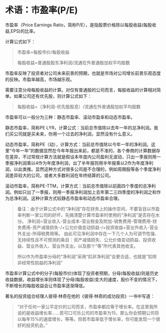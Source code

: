 术语：市盈率(P/E)
===

市盈率（Price Earnings Ratio，简称P/E），是指股票价格除以每股收益(每股收益,EPS)的比率。

计算公式如下：

> 市盈率=每股市价/每股收益
> 
> 每股收益=普通股股东净利润/流通在外普通股加权平均股数

市盈率反映了投资者对公司未来前景的预期，也就是市场对公司增长前景乐观态度的反映。市盈率越高，市场越乐观。

需要注意分母每股收益的计算。对仅有普通股的公司而言，每股收益的计算相对简单。如果公司还有优先股，则计算公式如下：

> 每股收益=（净利润-优先股股息）/流通在外普通股加权平均股数

市盈率可以一般分为三种：静态市盈率、滚动市盈率和动态市盈率。

静态市盈率，简称PE LYR，计算公式：当前总市值除以去年一年的总净利润。我们买公司就是买未来，你用一个过去的净利润，显然没有什么意义。

动态市盈率，简称PE（动），计算方式：当前总市值除以今年一年的净利润。这里“今年一年”的数据显然在今年年报出来前，都是不准的，各个券商的计算数据存在差异，不过常规计算方法就是假设本年度内公司盈利无波动，只出一季报则用一季报净利润乘以4作为年度净利润，出了半年报则用半年报乘以2作为年度净利润，以此类推。显然这种方式对很多公司是不合理的，例如周期股等各个季度净利润差异较大的公司，或者大多数利润在年终结算的公司。

滚动市盈率，简称PE-TTM，计算方式：当前总市值除以前面四个季度的总净利润。例如只出了一季报，则用一季报净利润加上去年第二三四季度的净利润之和作为总净利润。这种计算方式较静态市盈率和动态市盈率合理。

> 备注：由于计算公式中的“净利润”存在财务上的操作空间，不要盲目以市盈率判断一家公司的好坏，先搞清楚计算市盈率时使用的“净利润”是否存在水分。
净利润=营业收入-营业成本-营业税金及附加-销售费用-管理费用-财务费用-资产减值损失-/+公允价值变动损益-/+投资收益+营业外收入-营业外支出-所得税费用等。
由此可见净利润中存在一下几个人为可调节性强、无持续性且不可预测的条目：资产减值损失、公允价值变动损益、投资收益、营业外收入、营业外支出，以及那个“等”所代表其他收支。
>
> 所以作为市盈率分母的“净利润”采用“扣非净利润”会更合适，也就是“扣除非经常性损益的净利润”

市盈率计算公式中的分子(每股市价)体现了投资者预期，分母(每股收益)则是历史收益数据，收益增长率则体现了分母(每股收益)变大的速度，股价不变的情况下，不断增长的每股收益会让市盈率逐渐降低。

著名的投资组合经理人彼得·林奇在他的《彼得·林奇的成功投资》一书中写道：

> “对于任何一家公平定价的公司而言，市盈率都应等于增长率。在这里我所说的是收益增长率……若可口可乐公司的市盈率为15，那么你会预期公司将以每年15%的速度增长，等等。但若市盈率低于增长率，你可能发现一个很好的投资机会。”

